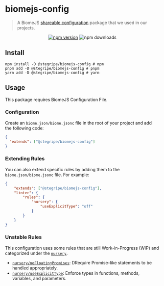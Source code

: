 # biomejs-config
> A BiomeJS [shareable configuration](https://biomejs.dev/) package that we used in our projects.

<div align="center">
<a href="https://www.npmjs.com/package/@stegripe/biomejs-config">
  <img src="https://img.shields.io/npm/v/@stegripe/biomejs-config?maxAge=3600" alt="npm version" ></a>
  <img src="https://img.shields.io/npm/dt/@stegripe/biomejs-config?maxAge=3600" alt="npm downloads">
</div>

## Install
```sh-session
npm install -D @stegripe/biomejs-config # npm
pnpm add -D @stegripe/biomejs-config # pnpm
yarn add -D @stegripe/biomejs-config # yarn
```

## Usage
This package requires BiomeJS Configuration File.

### Configuration
Create an `biome.json/biome.jsonc` file in the root of your project and add the following code:
```json
{
  "extends": ["@stegripe/biomejs-config"]
}
```

### Extending Rules
You can also extend specific rules by adding them to the `biome.json/biome.jsonc` file. For example:
```json
{
    "extends": ["@stegripe/biomejs-config"],
    "linter": {
        "rules": {
            "nursery": {
                "useExplicitType": "off"
            }
        }
    }
}
```

### Unstable Rules
This configuration uses some rules that are still Work-in-Progress (WIP) and categorized under the [`nursery`](https://biomejs.dev/linter/#nursery).

* [`nursery/noFloatingPromises`](https://biomejs.dev/linter/rules/no-floating-promises): DRequire Promise-like statements to be handled appropriately.
* [`nursery/useExplicitType`](https://biomejs.dev/linter/rules/use-explicit-type): Enforce types in functions, methods, variables, and parameters.